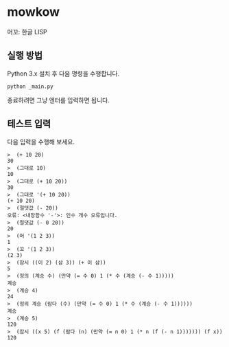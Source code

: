 # mowkow
머꼬: 한글 LISP

## 실행 방법
Python 3.x 설치 후 다음 명령을 수행합니다.
```
python _main.py
```

종료하려면 그냥 엔터를 입력하면 됩니다.

## 테스트 입력

다음 입력을 수행해 보세요.

```
>  (+ 10 20)
30
>  (그대로 10)
10
>  (그대로 (+ 10 20))
30
>  (그대로 '(+ 10 20))
(+ 10 20)
>  (절댓값 (- 20))
오류: <내장함수 '-'>: 인수 개수 오류입니다.
>  (절댓값 (- 0 20))
20
>  (머 '(1 2 3))
1
>  (꼬 '(1 2 3))
(2 3)
>  (잠시 ((이 2) (삼 3)) (+ 이 삼))
5
>  (정의 (계승 수) (만약 (= 수 0) 1 (* 수 (계승 (- 수 1)))))
계승
>  (계승 4)
24
>  (정의 계승 (람다 (수) (만약 (= 수 0) 1 (* 수 (계승 (- 수 1))))))
계승
>  (계승 5)
120
>  (잠시 ((x 5) (f (람다 (n) (만약 (= n 0) 1 (* n (f (- n 1))))))) (f x))
120
```
